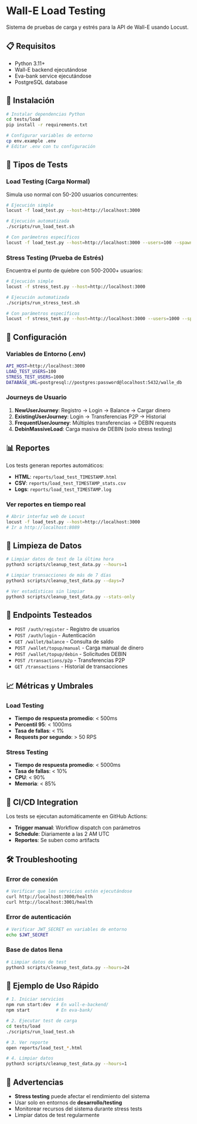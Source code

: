 # Wall-E Load Testing

Sistema de pruebas de carga y estrés para la API de Wall-E usando Locust.

## 📋 Requisitos

- Python 3.11+
- Wall-E backend ejecutándose
- Eva-bank service ejecutándose
- PostgreSQL database

## 🚀 Instalación

```bash
# Instalar dependencias Python
cd tests/load
pip install -r requirements.txt

# Configurar variables de entorno
cp env.example .env
# Editar .env con tu configuración
```

## 🧪 Tipos de Tests

### Load Testing (Carga Normal)
Simula uso normal con 50-200 usuarios concurrentes:

```bash
# Ejecución simple
locust -f load_test.py --host=http://localhost:3000

# Ejecución automatizada
./scripts/run_load_test.sh

# Con parámetros específicos
locust -f load_test.py --host=http://localhost:3000 --users=100 --spawn-rate=10 --run-time=10m --headless
```

### Stress Testing (Prueba de Estrés)
Encuentra el punto de quiebre con 500-2000+ usuarios:

```bash
# Ejecución simple
locust -f stress_test.py --host=http://localhost:3000

# Ejecución automatizada
./scripts/run_stress_test.sh

# Con parámetros específicos
locust -f stress_test.py --host=http://localhost:3000 --users=1000 --spawn-rate=50 --run-time=15m --headless
```

## 🔧 Configuración

### Variables de Entorno (.env)
```bash
API_HOST=http://localhost:3000
LOAD_TEST_USERS=100
STRESS_TEST_USERS=1000
DATABASE_URL=postgresql://postgres:password@localhost:5432/walle_db
```

### Journeys de Usuario

1. **NewUserJourney**: Registro → Login → Balance → Cargar dinero
2. **ExistingUserJourney**: Login → Transferencias P2P → Historial
3. **FrequentUserJourney**: Múltiples transferencias → DEBIN requests
4. **DebinMassiveLoad**: Carga masiva de DEBIN (solo stress testing)

## 📊 Reportes

Los tests generan reportes automáticos:

- **HTML**: `reports/load_test_TIMESTAMP.html`
- **CSV**: `reports/load_test_TIMESTAMP_stats.csv`
- **Logs**: `reports/load_test_TIMESTAMP.log`

### Ver reportes en tiempo real
```bash
# Abrir interfaz web de Locust
locust -f load_test.py --host=http://localhost:3000
# Ir a http://localhost:8089
```

## 🧹 Limpieza de Datos

```bash
# Limpiar datos de test de la última hora
python3 scripts/cleanup_test_data.py --hours=1

# Limpiar transacciones de más de 7 días
python3 scripts/cleanup_test_data.py --days=7

# Ver estadísticas sin limpiar
python3 scripts/cleanup_test_data.py --stats-only
```

## 🎯 Endpoints Testeados

- `POST /auth/register` - Registro de usuarios
- `POST /auth/login` - Autenticación
- `GET /wallet/balance` - Consulta de saldo
- `POST /wallet/topup/manual` - Carga manual de dinero
- `POST /wallet/topup/debin` - Solicitudes DEBIN
- `POST /transactions/p2p` - Transferencias P2P
- `GET /transactions` - Historial de transacciones

## 📈 Métricas y Umbrales

### Load Testing
- **Tiempo de respuesta promedio**: < 500ms
- **Percentil 95**: < 1000ms
- **Tasa de fallas**: < 1%
- **Requests por segundo**: > 50 RPS

### Stress Testing
- **Tiempo de respuesta promedio**: < 5000ms
- **Tasa de fallas**: < 10%
- **CPU**: < 90%
- **Memoria**: < 85%

## 🔄 CI/CD Integration

Los tests se ejecutan automáticamente en GitHub Actions:

- **Trigger manual**: Workflow dispatch con parámetros
- **Schedule**: Diariamente a las 2 AM UTC
- **Reportes**: Se suben como artifacts

## 🛠️ Troubleshooting

### Error de conexión
```bash
# Verificar que los servicios estén ejecutándose
curl http://localhost:3000/health
curl http://localhost:3001/health
```

### Error de autenticación
```bash
# Verificar JWT_SECRET en variables de entorno
echo $JWT_SECRET
```

### Base de datos llena
```bash
# Limpiar datos de test
python3 scripts/cleanup_test_data.py --hours=24
```

## 📝 Ejemplo de Uso Rápido

```bash
# 1. Iniciar servicios
npm run start:dev  # En wall-e-backend/
npm start          # En eva-bank/

# 2. Ejecutar test de carga
cd tests/load
./scripts/run_load_test.sh

# 3. Ver reporte
open reports/load_test_*.html

# 4. Limpiar datos
python3 scripts/cleanup_test_data.py --hours=1
```

## 🚨 Advertencias

- **Stress testing** puede afectar el rendimiento del sistema
- Usar solo en entornos de **desarrollo/testing**
- Monitorear recursos del sistema durante stress tests
- Limpiar datos de test regularmente 